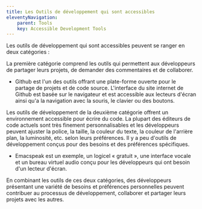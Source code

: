 ```yaml
---
title: Les Outils de développement qui sont accessibles
eleventyNavigation:
    parent: Tools
    key: Accessible Development Tools
---
```


Les outils de développement qui sont accessibles peuvent se ranger en deux catégories :

La première catégorie comprend les outils qui permettent aux développeurs de partager leurs projets, de demander des
commentaires et de collaborer.

* Github est l'un des outils offrant une plate-forme ouverte pour le partage de projets et de code source. L'interface
  du site internet de Github est basée sur le navigateur et est accessible aux lecteurs d'écran ainsi qu'a la navigation
  avec la souris, le clavier ou des boutons.

Les outils de développement de la deuxième catégorie offrent un environnement accessible pour écrire du code. La plupart
des éditeurs de code actuels sont très finement personnalisables et les développeurs peuvent ajuster la police,
la taille, la couleur du texte, la couleur de l'arrière plan, la luminosité, etc. selon leurs préférences. Il y a peu
d'outils de développement conçus pour des besoins et des préférences spécifiques.

* Emacspeak est un exemple, un logicel « gratuit », une interface vocale et un bureau virtuel audio conçu pour les
  développeurs qui ont besoin d'un lecteur d'écran.

En combinant les outils de ces deux catégories, des développeurs présentant une variété de besoins et préférences
personnelles peuvent contribuer au processus de développement, collaborer et partager leurs projets avec les autres.
